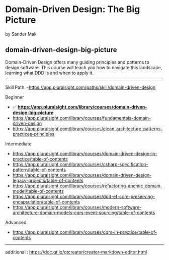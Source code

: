 # Domain-Driven Design: The Big Picture
by Sander Mak

## domain-driven-design-big-picture

Domain-Driven Design offers many guiding principles and patterns to design software. This course will teach you how to navigate this landscape, learning what DDD is and when to apply it.

---------------------------------------------------
Skill Path:
-https://app.pluralsight.com/paths/skill/domain-driven-design

Beginner
- :white_check_mark: **https://app.pluralsight.com/library/courses/domain-driven-design-big-picture**
- https://app.pluralsight.com/library/courses/fundamentals-domain-driven-design
- https://app.pluralsight.com/library/courses/clean-architecture-patterns-practices-principles
  
Intermediate
- https://app.pluralsight.com/library/courses/domain-driven-design-in-practice/table-of-contents
- https://app.pluralsight.com/library/courses/csharp-specification-pattern/table-of-contents
- https://app.pluralsight.com/library/courses/domain-driven-design-legacy-projects/table-of-contents
- https://app.pluralsight.com/library/courses/refactoring-anemic-domain-model/table-of-contents
- https://app.pluralsight.com/library/courses/ddd-ef-core-preserving-encapsulation/table-of-contents
- https://app.pluralsight.com/library/courses/modern-software-architecture-domain-models-cqrs-event-sourcing/table-of-contents
  
Advanced
- https://app.pluralsight.com/library/courses/cqrs-in-practice/table-of-contents





---
additional :
https://doc.qt.io/qtcreator/creator-markdown-editor.html

